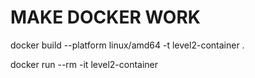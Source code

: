 # MAKE DOCKER WORK
docker build --platform linux/amd64 -t level2-container .

docker run --rm -it level2-container
